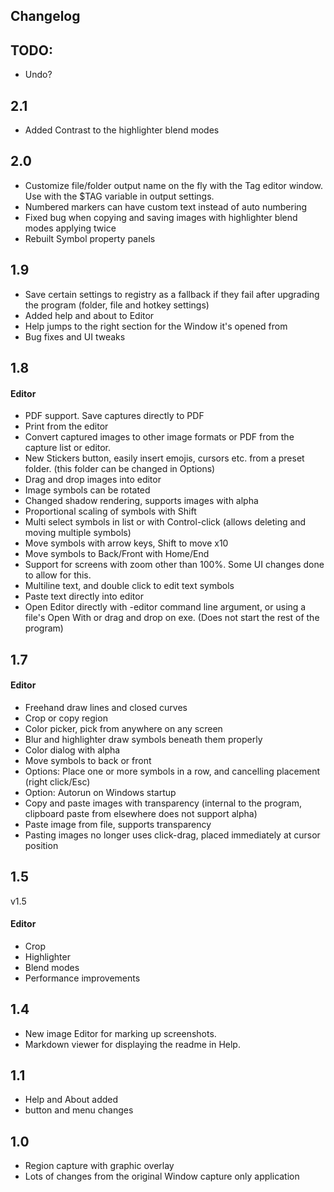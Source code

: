 ﻿## Changelog

## TODO:
- Undo?

## 2.1
- Added Contrast to the highlighter blend modes

## 2.0
- Customize file/folder output name on the fly with the Tag editor window. Use with the $TAG variable in output settings.
- Numbered markers can have custom text instead of auto numbering
- Fixed bug when copying and saving images with highlighter blend modes applying twice
- Rebuilt Symbol property panels

## 1.9
- Save certain settings to registry as a fallback if they fail after upgrading the program (folder, file and hotkey settings)
- Added help and about to Editor
- Help jumps to the right section for the Window it's opened from
- Bug fixes and UI tweaks

## 1.8

#### Editor
- PDF support. Save captures directly to PDF
- Print from the editor
- Convert captured images to other image formats or PDF from the capture list or editor.
- New Stickers button, easily insert emojis, cursors etc. from a preset folder. (this folder can be changed in Options)
- Drag and drop images into editor
- Image symbols can be rotated
- Changed shadow rendering, supports images with alpha
- Proportional scaling of symbols with Shift
- Multi select symbols in list or with Control-click (allows deleting and moving multiple symbols)
- Move symbols with arrow keys, Shift to move x10
- Move symbols to Back/Front with Home/End
- Support for screens with zoom other than 100%. Some UI changes done to allow for this.
- Multiline text, and double click to edit text symbols
- Paste text directly into editor
- Open Editor directly with -editor command line argument, or using a file's Open With or drag and drop on exe. (Does not start the rest of the program)


## 1.7

#### Editor
- Freehand draw lines and closed curves
- Crop or copy region
- Color picker, pick from anywhere on any screen
- Blur and highlighter draw symbols beneath them properly
- Color dialog with alpha
- Move symbols to back or front
- Options: Place one or more symbols in a row, and cancelling placement (right click/Esc)
- Option: Autorun on Windows startup
- Copy and paste images with transparency (internal to the program, clipboard paste from elsewhere does not support alpha)
- Paste image from file, supports transparency
- Pasting images no longer uses click-drag, placed immediately at cursor position

## 1.5

v1.5

#### Editor
- Crop
- Highlighter
- Blend modes
- Performance improvements

## 1.4

- New image Editor for marking up screenshots.
- Markdown viewer for displaying the readme in Help.

## 1.1

- Help and About added
- button and menu changes

## 1.0

- Region capture with graphic overlay
- Lots of changes from the original Window capture only application